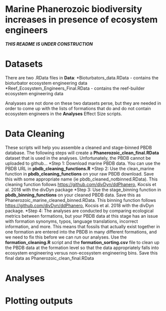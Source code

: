 # Marine Phanerozoic biodiversity increases in presence of ecosystem engineers

<i><b> THIS README IS UNDER CONSTRUCTION </i></b>

# Datasets
There are two .RData files in <b>Data</b>:
*Bioturbators_data.RData - contains the bioturbator ecosystem engineering data
*Reef_Ecosystem_Engineers_Final.RData - contains the reef-builder ecosystem engineering data

Analyases are not done on these two datasets perse, but they are needed in order to come up with the lists of formations that do and do not contain ecosystem engineers in the <b>Analyses</b> Effect Size scripts.

# Data Cleaning 
These scripts will help you assemble a cleaned and stage-binned PBDB database. The following steps will create a <b>Phanerozoic_clean_final.RData</b> dataset that is used in the analyses. Unfortunately, the PBDB cannot be uploaded to github... 
*Step 1: Download marine PBDB data. You can use the PBDB URL in <b>pbdb_cleaning_functions.R</b>
*Step 2: Use the clean_marine function in <b>pbdb_cleaning_functions</b> on your raw PBDB download. Save this with some appropriate name (ie pbdb_cleaned_notbinned.RData). This cleaning function follows https://github.com/divDyn/ddPhanero, Kocsis et al. 2018 with the divDyn package
*Step 3: Use the stage_binning function in <b>pbdb_binning_functions</b> on your cleaned PBDB data. Save this as Phanerozoic_marine_cleaned_binned.RData. This binning function follows https://github.com/divDyn/ddPhanero, Kocsis et al. 2018 with the divDyn package. 
*Step 4: The analyses are conducted by comparing ecological metrics between formations, but your PBDB data at this stage has an issue with formation synonyms, typos, language translations, incorrect information, and more. This means that fossils that actually exist together in one formation are entered into the PBDB in many different formations, and we need to fix this before we can run our analyses. Use the <b>formation_cleaning.R</b> script and the <b>formation_sorting.csv</b> file to clean up the PBDB data at the formation level so that the data appropriately falls into ecosystem engineering versus non-ecosystem engineering bins. Save this final data as Phanerozoic_clean_final.RData


# Analyses

# Plotting outputs 
